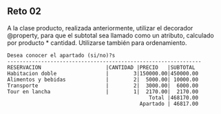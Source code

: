## Reto 02

A la clase producto, realizada anteriormente, utilizar el decorador @property, para que el subtotal sea llamado como un atributo, calculado por producto * cantidad. Utilizarse también para ordenamiento.

```
Desea conocer el apartado (si/no)?s
---------------------------------------------------------------
RESERVACION                     |CANTIDAD |PRECIO   |SUBTOTAL 
Habitacion doble                |        3|150000.00|450000.00
Alimentos y bebidas             |        2|  5000.00| 10000.00
Transporte                      |        2|  3000.00|  6000.00
Tour en lancha                  |        1|  2170.00|  2170.00
                                              Total |468170.00
                                           Apartado | 46817.00
```